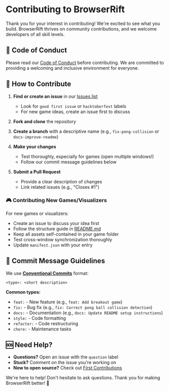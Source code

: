 # Contributing to BrowserRift

Thank you for your interest in contributing! We're excited to see what you build. BrowserRift thrives on community contributions, and we welcome developers of all skill levels.

## 📜 Code of Conduct

Please read our [Code of Conduct](CODE_OF_CONDUCT.md) before contributing. We are committed to providing a welcoming and inclusive environment for everyone.

## 🤝 How to Contribute

1. **Find or create an issue** in our [Issues list](https://github.com/rohan-27p/BrowserRift/issues)

   - Look for `good first issue` or `hacktoberfest` labels
   - For new game ideas, create an issue first to discuss

2. **Fork and clone** the repository

3. **Create a branch** with a descriptive name (e.g., `fix-pong-collision` or `docs-improve-readme`)

4. **Make your changes**

   - Test thoroughly, especially for games (open multiple windows!)
   - Follow our commit message guidelines below

5. **Submit a Pull Request**
   - Provide a clear description of changes
   - Link related issues (e.g., "Closes #1")

### 🎮 Contributing New Games/Visualizers

For new games or visualizers:

- Create an issue to discuss your idea first
- Follow the structure guide in [README.md](README.md#how-to-add-a-new-gamevisualizer)
- Keep all assets self-contained in your game folder
- Test cross-window synchronization thoroughly
- Update `manifest.json` with your entry

## 💬 Commit Message Guidelines

We use **[Conventional Commits](https://www.conventionalcommits.org/en/v1.0.0/)** format:

```
<type>: <short description>
```

**Common types:**

- `feat:` - New feature (e.g., `feat: Add breakout game`)
- `fix:` - Bug fix (e.g., `fix: Correct pong ball collision detection`)
- `docs:` - Documentation (e.g., `docs: Update README setup instructions`)
- `style:` - Code formatting
- `refactor:` - Code restructuring
- `chore:` - Maintenance tasks

## 🆘 Need Help?

- **Questions?** Open an issue with the `question` label
- **Stuck?** Comment on the issue you're working on
- **New to open source?** Check out [First Contributions](https://github.com/firstcontributions/first-contributions)

We're here to help! Don't hesitate to ask questions. Thank you for making BrowserRift better! 🚀

